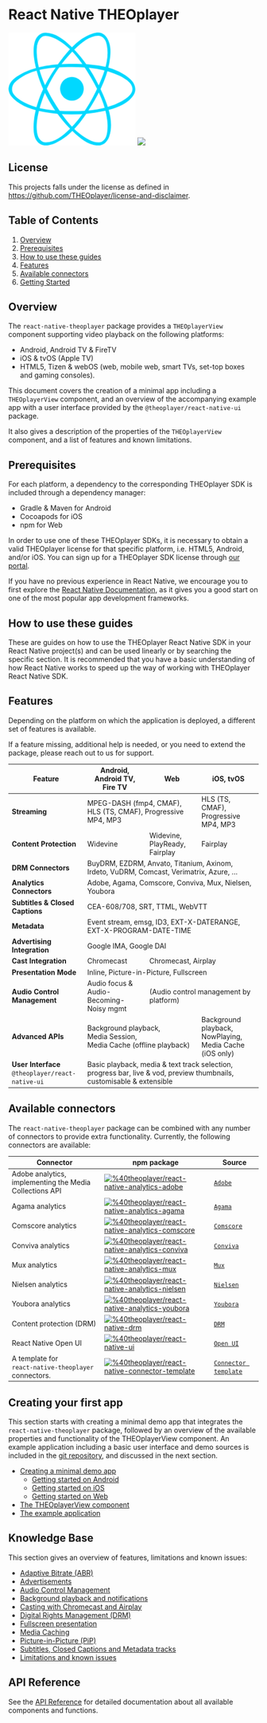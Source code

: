# React Native THEOplayer

![](./doc/logo-react-native.png) ![](./doc/logo-theo.png)

## License

This projects falls under the license as defined in https://github.com/THEOplayer/license-and-disclaimer.

## Table of Contents

1. [Overview](#overview)
2. [Prerequisites](#prerequisites)
3. [How to use these guides](#how-to-use-these-guides)
4. [Features](#features)
5. [Available connectors](#available-connectors)
6. [Getting Started](#getting-started)

## Overview

The `react-native-theoplayer` package provides a `THEOplayerView` component supporting video playback on the
following platforms:

- Android, Android TV & FireTV
- iOS & tvOS (Apple TV)
- HTML5, Tizen & webOS (web, mobile web, smart TVs, set-top boxes and gaming consoles).

This document covers the creation of a minimal app including a `THEOplayerView` component,
and an overview of the accompanying example app with a user interface provided
by the `@theoplayer/react-native-ui` package.

It also gives a description of the properties of the `THEOplayerView` component, and
a list of features and known limitations.

## Prerequisites

For each platform, a dependency to the corresponding THEOplayer SDK is included through a dependency manager:

- Gradle & Maven for Android
- Cocoapods for iOS
- npm for Web

In order to use one of these THEOplayer SDKs, it is necessary to obtain a valid THEOplayer license for that specific platform,
i.e. HTML5, Android, and/or iOS. You can sign up for a THEOplayer SDK license through [our portal](https://portal.theoplayer.com/).

If you have no previous experience in React Native, we encourage you to first explore the
[React Native Documentation](https://reactnative.dev/docs/getting-started),
as it gives you a good start on one of the most popular app development frameworks.

## How to use these guides

These are guides on how to use the THEOplayer React Native SDK in your React Native project(s) and can be used
linearly or by searching the specific section. It is recommended that you have a basic understanding of how
React Native works to speed up the way of working with THEOplayer React Native SDK.

## Features

Depending on the platform on which the application is deployed, a different set of features is available.

If a feature missing, additional help is needed, or you need to extend the package,
please reach out to us for support.

<table>
<thead>
<tr>
<th>Feature</th>
<th>Android, Android TV, Fire TV</th>
<th>Web</th>
<th>iOS, tvOS</th>
</tr>
</thead>
<tbody>
<tr>
<td><strong>Streaming</strong></td>
<td colspan="2">MPEG-DASH (fmp4, CMAF), HLS (TS, CMAF), Progressive MP4, MP3</td>
<td>HLS (TS, CMAF), Progressive MP4, MP3</td>
</tr>
<tr>
<td><strong>Content Protection</strong></td>
<td>Widevine</td>
<td>Widevine, PlayReady, Fairplay</td>
<td>Fairplay</td>
</tr>
<tr>
<td><strong>DRM Connectors</strong></td>
<td colspan="3">BuyDRM, EZDRM, Anvato, Titanium, Axinom, Irdeto, VuDRM, Comcast, Verimatrix, Azure, …</td>
</tr>
<tr>
<td><strong>Analytics Connectors</strong></td>
<td colspan="3">Adobe, Agama, Comscore, Conviva, Mux, Nielsen, Youbora</td>
</tr>
<tr>
<td><strong>Subtitles &amp; Closed Captions</strong></td>
<td colspan="3">CEA-608/708, SRT, TTML, WebVTT</td>
</tr>
<tr>
<td><strong>Metadata</strong></td>
<td colspan="3">Event stream, emsg, ID3, EXT-X-DATERANGE, EXT-X-PROGRAM-DATE-TIME</td>
</tr>
<tr>
<td><strong>Advertising Integration</strong></td>
<td colspan="3">Google IMA, Google DAI</td>
</tr>
<tr>
<td><strong>Cast Integration</strong></td>
<td>Chromecast</td>
<td colspan="2">Chromecast, Airplay</td>
</tr>
<tr>
<td><strong>Presentation Mode</strong></td>
<td colspan="3">Inline, Picture-in-Picture, Fullscreen</td>
</tr>
<tr>
<td><strong>Audio Control Management</strong></td>
<td>Audio focus &amp; Audio-Becoming-Noisy mgmt</td>
<td colspan="2">(Audio control management by platform)</td>
</tr>
<tr>
<td><strong>Advanced APIs</strong></td>
<td colspan="2">Background playback,<br/>Media Session,<br/>Media Cache (offline playback)</td>
<td>Background playback,<br/>NowPlaying,<br/>Media Cache (iOS only)</td>
</tr>
<tr>
<td><strong>User Interface</strong><br/><code>@theoplayer/react-native-ui</code></td>
<td colspan="3">Basic playback, media &amp; text track selection, progress bar, live &amp; vod, preview thumbnails, customisable &amp; extensible</td>
</tr>
</tbody>
</table>

## Available connectors

The `react-native-theoplayer` package can be combined with any number of connectors to provide extra
functionality. Currently, the following connectors are available:

| Connector                                                | npm package                                                                                                                                                                                                                                                         | Source                                                                                           |
|----------------------------------------------------------|---------------------------------------------------------------------------------------------------------------------------------------------------------------------------------------------------------------------------------------------------------------------|--------------------------------------------------------------------------------------------------|
| Adobe analytics, implementing the Media Collections API  | [![%40theoplayer/react-native-analytics-adobe](https://img.shields.io/npm/v/%40theoplayer%2Freact-native-analytics-adobe?label=%40theoplayer/react-native-analytics-adobe)](https://www.npmjs.com/package/%40theoplayer%2Freact-native-analytics-adobe)             | [`Adobe`](https://github.com/THEOplayer/react-native-connectors/tree/main/adobe)                 |
| Agama analytics                                          | [![%40theoplayer/react-native-analytics-agama](https://img.shields.io/npm/v/%40theoplayer%2Freact-native-analytics-agama?label=%40theoplayer/react-native-analytics-agama)](https://www.npmjs.com/package/%40theoplayer%2Freact-native-analytics-agama)             | [`Agama`](https://github.com/THEOplayer/react-native-connectors/tree/main/agama)                 |
| Comscore analytics                                       | [![%40theoplayer/react-native-analytics-comscore](https://img.shields.io/npm/v/%40theoplayer%2Freact-native-analytics-comscore?label=%40theoplayer/react-native-analytics-comscore)](https://www.npmjs.com/package/%40theoplayer%2Freact-native-analytics-comscore) | [`Comscore`](https://github.com/THEOplayer/react-native-connectors/tree/main/comscore)           |
| Conviva analytics                                        | [![%40theoplayer/react-native-analytics-conviva](https://img.shields.io/npm/v/%40theoplayer%2Freact-native-analytics-conviva?label=%40theoplayer/react-native-analytics-conviva)](https://www.npmjs.com/package/%40theoplayer%2Freact-native-analytics-conviva)     | [`Conviva`](https://github.com/THEOplayer/react-native-connectors/tree/main/conviva)             |
| Mux analytics                                            | [![%40theoplayer/react-native-analytics-mux](https://img.shields.io/npm/v/%40theoplayer%2Freact-native-analytics-mux?label=%40theoplayer/react-native-analytics-mux)](https://www.npmjs.com/package/%40theoplayer%2Freact-native-analytics-mux)                     | [`Mux`](https://github.com/THEOplayer/react-native-connectors/tree/main/mux)                     |
| Nielsen analytics                                        | [![%40theoplayer/react-native-analytics-nielsen](https://img.shields.io/npm/v/%40theoplayer%2Freact-native-analytics-nielsen?label=%40theoplayer/react-native-analytics-nielsen)](https://www.npmjs.com/package/%40theoplayer%2Freact-native-analytics-nielsen)     | [`Nielsen`](https://github.com/THEOplayer/react-native-connectors/tree/main/nielsen)             |
| Youbora analytics                                        | [![%40theoplayer/react-native-analytics-youbora](https://img.shields.io/npm/v/%40theoplayer%2Freact-native-analytics-youbora?label=%40theoplayer/react-native-analytics-youbora)](https://www.npmjs.com/package/%40theoplayer%2Freact-native-analytics-youbora)     | [`Youbora`](https://github.com/THEOplayer/react-native-connectors/tree/main/youbora)             |
| Content protection (DRM)                                 | [![%40theoplayer/react-native-drm](https://img.shields.io/npm/v/%40theoplayer%2Freact-native-drm?label=%40theoplayer/react-native-drm)](https://www.npmjs.com/package/%40theoplayer%2Freact-native-drm)                                                             | [`DRM`](https://github.com/THEOplayer/react-native-theoplayer-drm)                               |
| React Native Open UI                                     | [![%40theoplayer/react-native-ui](https://img.shields.io/npm/v/%40theoplayer%2Freact-native-ui?label=%40theoplayer/react-native-ui)](https://www.npmjs.com/package/%40theoplayer%2Freact-native-ui)                                                                 | [`Open UI`](https://github.com/THEOplayer/react-native-theoplayer-ui)                            |
| A template for<br/>`react-native-theoplayer` connectors. | [![%40theoplayer/react-native-connector-template](https://img.shields.io/npm/v/%40theoplayer%2Freact-native-connector-template?label=%40theoplayer/react-native-connector-template)](https://www.npmjs.com/package/%40theoplayer%2Freact-native-connector-template) | [`Connector template`](https://github.com/THEOplayer/react-native-theoplayer-connector-template) |

## Creating your first app

This section starts with creating a minimal demo app that integrates the `react-native-theoplayer` package,
followed by an overview of the available properties and functionality of the THEOplayerView component.
An example application including a basic user interface and demo sources is included in the
[git repository](https://github.com/THEOplayer/react-native-theoplayer/tree/develop/example),
and discussed in the next section.

- [Creating a minimal demo app](./doc/creating-minimal-app.md)
  - [Getting started on Android](./doc/creating-minimal-app.md#getting-started-on-android)
  - [Getting started on iOS](./doc/creating-minimal-app.md#getting-started-on-ios-and-tvos)
  - [Getting started on Web](./doc/creating-minimal-app.md#getting-started-on-web)
- [The THEOplayerView component](./doc/theoplayerview-component.md)
- [The example application](./doc/example-app.md)

## Knowledge Base

This section gives an overview of features, limitations and known issues:

- [Adaptive Bitrate (ABR)](./doc/abr.md)
- [Advertisements](./doc/ads.md)
- [Audio Control Management](./doc/audio-control.md)
- [Background playback and notifications](./doc/background.md)
- [Casting with Chromecast and Airplay](./doc/cast.md)
- [Digital Rights Management (DRM)](./doc/drm.md)
- [Fullscreen presentation](./doc/fullscreen.md)
- [Media Caching](./doc/media-caching.md)
- [Picture-in-Picture (PiP)](./doc/pip.md)
- [Subtitles, Closed Captions and Metadata tracks](./doc/texttracks.md)
- [Limitations and known issues](./doc/limitations.md)

## API Reference

See the [API Reference](https://theoplayer.github.io/react-native-theoplayer/api/) for detailed documentation
about all available components and functions.
